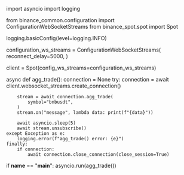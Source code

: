 import asyncio
import logging

from binance_common.configuration import ConfigurationWebSocketStreams
from binance_spot.spot import Spot

logging.basicConfig(level=logging.INFO)

configuration_ws_streams = ConfigurationWebSocketStreams(
    reconnect_delay=5000,
)

client = Spot(config_ws_streams=configuration_ws_streams)


async def agg_trade():
    connection = None
    try:
        connection = await client.websocket_streams.create_connection()

        stream = await connection.agg_trade(
            symbol="bnbusdt",
        )
        stream.on("message", lambda data: print(f"{data}"))

        await asyncio.sleep(5)
        await stream.unsubscribe()
    except Exception as e:
        logging.error(f"agg_trade() error: {e}")
    finally:
        if connection:
            await connection.close_connection(close_session=True)


if __name__ == "__main__":
    asyncio.run(agg_trade())
